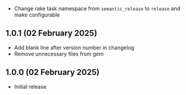- Change rake task namespace from `semantic_release` to `release` and make configurable

## 1.0.1 (02 February 2025)

- Add blank line after version number in changelog
- Remove unnecessary files from gem

## 1.0.0 (02 February 2025)

- Initial release
